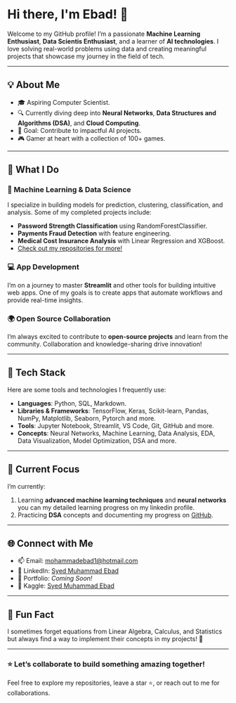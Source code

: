 # Hi there, I'm Ebad! 👋

Welcome to my GitHub profile! I’m a passionate **Machine Learning Enthusiast**, **Data Scientis Enthusiast**, and a learner of **AI technologies**. I love solving real-world problems using data and creating meaningful projects that showcase my journey in the field of tech.

---

## 💡 About Me
- 🎓 Aspiring Computer Scientist.
- 🔍 Currently diving deep into **Neural Networks**, **Data Structures and Algorithms (DSA)**, and **Cloud Computing**.
- 🎯 Goal: Contribute to impactful AI projects.
- 🎮 Gamer at heart with a collection of 100+ games.  

---

## 🚀 What I Do
### 🧠 Machine Learning & Data Science
I specialize in building models for prediction, clustering, classification, and analysis. Some of my completed projects include:
- **Password Strength Classification** using RandomForestClassifier.
- **Payments Fraud Detection** with feature engineering.
- **Medical Cost Insurance Analysis** with Linear Regression and XGBoost.
- [Check out my repositories for more!](https://github.com/smebad?tab=repositories)

### 💻 App Development
I’m on a journey to master **Streamlit** and other tools for building intuitive web apps. One of my goals is to create apps that automate workflows and provide real-time insights.

### 🌍 Open Source Collaboration
I’m always excited to contribute to **open-source projects** and learn from the community. Collaboration and knowledge-sharing drive innovation!

---

## 🔨 Tech Stack
Here are some tools and technologies I frequently use:
- **Languages**: Python, SQL, Markdown.
- **Libraries & Frameworks**: TensorFlow, Keras, Scikit-learn, Pandas, NumPy, Matplotlib, Seaborn, Pytorch and more.  
- **Tools**: Jupyter Notebook, Streamlit, VS Code, Git, GitHub and more.  
- **Concepts**: Neural Networks, Machine Learning, Data Analysis, EDA, Data Visualization, Model Optimization, DSA and more. 

---

## 🌟 Current Focus
I’m currently:
1. Learning **advanced machine learning techniques** and **neural networks** you can my detailed learning progress on my linkedin profile.
2. Practicing **DSA** concepts and documenting my progress on [GitHub](https://github.com/smebad/DSA).  

---

## 🌐 Connect with Me
- 📫 Email: [mohammadebad1@hotmail.com](mailto:mohammadebad1@hotmail.com)
- 💼 LinkedIn: [Syed Muhammad Ebad](https://www.linkedin.com/in/syed-ebad-4a20aa322?lipi=urn%3Ali%3Apage%3Ad_flagship3_profile_view_base_contact_details%3BA8oRggTAR%2FWx1no9qoEXAg%3D%3D)
- 📝 Portfolio: *Coming Soon!*
- 🏅 Kaggle: [Syed Muhammad Ebad](https://www.kaggle.com/syedmuhammadebad)
---

## 🎯 Fun Fact
I sometimes forget equations from Linear Algebra, Calculus, and Statistics but always find a way to implement their concepts in my projects! 🚀

---

### ⭐ Let’s collaborate to build something amazing together!
Feel free to explore my repositories, leave a star ⭐, or reach out to me for collaborations.


<!---
smebad/smebad is a ✨ special ✨ repository because its `README.md` (this file) appears on your GitHub profile.
You can click the Preview link to take a look at your changes.
--->

